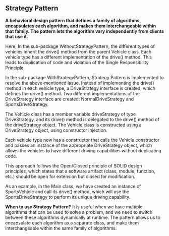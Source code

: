 ## Strategy Pattern

**A behavioral design pattern that defines a family of algorithms, encapsulates each algorithm, and makes them interchangeable within that family. The pattern lets the algorithm vary independently from clients that use it.**

Here, In the sub-package WithoutStrategyPattern, the different types of vehicles inherit the drive() method from the parent Vehicle class. Each vehicle type has a different implementation of the drive() method. This leads to duplication of code and violation of the Single Responsibility Principle.

In the sub-package WithStrategyPattern, Strategy Pattern is implemented to resolve the above-mentioned issue. Instead of implementing the drive() method in each vehicle type, a DriveStrategy interface is created, which defines the drive() method. Two different implementations of the DriveStrategy interface are created: NormalDriveStrategy and SportsDriveStrategy.

The Vehicle class has a member variable driveStrategy of type DriveStrategy, and its drive() method is delegated to the drive() method of the driveStrategy object. The Vehicle class is constructed using a DriveStrategy object, using constructor injection.

Each vehicle type now has a constructor that calls the Vehicle constructor and passes an instance of the appropriate DriveStrategy object, which allows the vehicles to have different driving capabilities without duplicating code.

This approach follows the Open/Closed principle of SOLID design principles, which states that a software artifact (class, module, function, etc.) should be open for extension but closed for modification.

As an example, in the Main class, we have created an instance of SportsVehicle and call its drive() method, which will use the SportsDriveStrategy to perform its unique driving capability.


**When to use Strategy Pattern?**
It is useful when we have multiple algorithms that can be used to solve a problem, and we need to switch between these algorithms dynamically at runtime. The pattern allows us to encapsulate each algorithm as a separate class, and make them interchangeable within the same family of algorithms.